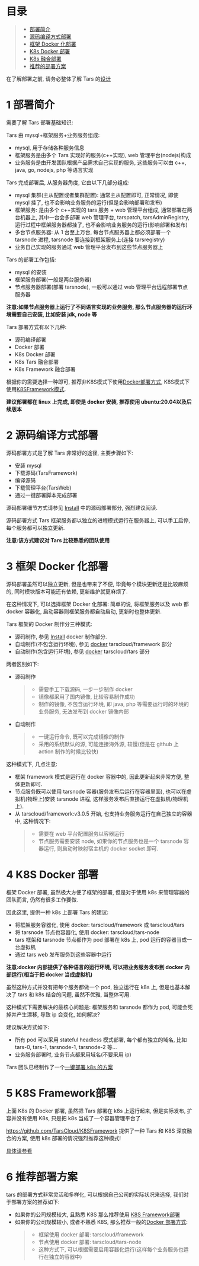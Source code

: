 # 目录

> - [部署简介](#chapter-1)
> - [源码编译方式部署](#chapter-2)
> - [框架 Docker 化部署](#chapter-3)
> - [K8s Docker 部署](#chapter-4)
> - [K8s 融合部署](#chapter-5)
> - [推荐的部署方案](#chapter-6)

在了解部署之前, 请务必整体了解 Tars 的[设计](https://github.com/TarsCloud/TarsDocs/blob/master/base/tars-intro.md)

# 1 <span id="chapter-1"></span>部署简介

需要了解 Tars 部署基础知识:

Tars 由 mysql+框架服务+业务服务组成:

- mysql, 用于存储各种服务信息
- 框架服务是由多个 Tars 实现好的服务(c++实现), web 管理平台(nodejs)构成
- 业务服务是由开发团队根据产品需求自己实现的服务, 这些服务可以由 c++, java, go, nodejs, php 等语言实现

Tars 完成部署后, 从服务器角度, 它由以下几部分组成:

- mysql 集群(主从配置或者集群配置): 通常主从配置即可, 正常情况, 即使 mysql 挂了, 也不会影响业务服务的运行(但是会影响部署和发布)
- 框架服务: 是由多个 c++实现的 tars 服务 + web 管理平台组成, 通常部署在两台机器上, 其中一台会多部署 web 管理平台, tarspatch, tarsAdminRegistry, 运行过程中框架服务器都挂了, 也不会影响业务服务的运行(影响部署和发布)
- 多台节点服务器: 从 1 台至上万台, 每台节点服务器上都必须部署一个 tarsnode 进程, tarsnode 要连接到框架服务上(连接 tarsregistry)
- 业务自己实现的服务通过 web 管理平台发布到这些节点服务器上

Tars 的部署工作包括:

- mysql 的安装
- 框架服务部署(一般是两台服务器)
- 节点服务器部署(部署 tarsnode), 一般可以通过 web 管理平台远程部署节点服务器

**注意:如果节点服务器上运行了不同语言实现的业务服务, 那么节点服务器的运行环境需要自己安装, 比如安装 jdk, node 等**

Tars 部署方式有以下几种:

- 源码编译部署
- Docker 部署
- K8s Docker 部署
- K8s Tars 融合部署
- K8s Framework 融合部署

根据你的需要选择一种即可, 推荐非K8S模式下使用[Docker部署方式](./docker.mk), K8S模式下使用[K8SFramework模式](./k8s-docker-3.md).

**建议部署都在 linux 上完成, 即使是 docker 安装, 推荐使用 ubuntu:20.04以及后续版本**

# 2 <span id="chapter-2"></span>源码编译方式部署

源码部署方式是了解 Tars 非常好的途径, 主要步骤如下:

- 安装 mysql
- 下载源码(TarsFramework)
- 编译源码
- 下载管理平台(TarsWeb)
- 通过一键部署脚本完成部署

源码部署细节方式请参见 [Install](source.md) 中的源码部署部分, 强烈建议阅读.

源码部署方式 Tars 框架服务都以独立的进程模式运行在服务器上, 可以手工启停, 每个服务都可以独立更新.

**注意:该方式建议对 Tars 比较熟悉的团队使用**

# 3 <span id="chapter-3"></span> 框架 Docker 化部署

源码部署虽然可以独立更新, 但是也带来了不便, 毕竟每个模块更新还是比较麻烦的, 同时模块版本可能还有依赖, 更新维护就更麻烦了.

在这种情况下, 可以选择框架 Docker 化部署: 简单的说, 将框架服务以及 web 都 docker 容器化, 启动容器则框架服务都自动启动, 更新时也整体更新.

Tars 框架的 Docker 制作分三种模式:

- 源码制作, 参见 [Install](source.md) docker 制作部分.
- 自动制作(不包含运行环境), 参见 [docker](docker.md) tarscloud/framework 部分
- 自动制作(包含运行环境), 参见 [docker](docker.md) tarscloud/tars 部分

两者区别如下:

- 源码制作

  > - 需要手工下载源码, 一步一步制作 docker
  > - 镜像都采用了国内镜像, 比较容易制作成功
  > - 制作的镜像, 不包含运行环境, 即 java, php 等需要运行时的环境的业务服务, 无法发布到 docker 镜像内部

- 自动制作
  > - 一键运行命令, 既可以完成镜像的制作
  > - 采用的系统默认的源, 可能连接海外源, 较慢(但是在 github 上 action 制作的时候比较快)

这种模式下, 几点注意:

- 框架 framework 模式是运行在 docker 容器中的, 因此更新起来非常方便, 整体更新即可.
- 节点服务既可以使用 tarsnode 容器(服务发布后运行在容器里面), 也可以在虚拟机(物理上)安装 tarsnode 进程, 这样服务发布后直接运行在虚拟机(物理机上).
- 从 tarscloud/framework:v3.0.5 开始, 也支持业务服务运行在自己独立的容器中, 这种情况下:
  > - 需要在 web 平台配置服务以容器运行
  > - 节点服务需要安装 node, 如果你的节点服务也是一个 tarsnode 容器运行, 则启动时映射宿主机的 docker socket 即可.

# 4 <span id="chapter-4"></span>K8S Docker 部署

框架 Docker 部署, 虽然极大方便了框架的部署, 但是对于使用 k8s 来管理容器的团队而言, 仍然有很多工作要做.

因此这里, 提供一种 k8s 上部署 Tars 的建议:

- 将框架服务容器化, 使用 docker: tarscloud/framework 或 tarscloud/tars
- 将 tarsnode 节点也容器化, 使用 docker: tarscloud/tars-node
- tars 框架和 tarsnode 节点都作为 pod 部署在 k8s 上, pod 运行的容器当成一台虚拟机
- 通过 tars web 发布服务到这些容器中运行

**注意:docker 内部提供了各种语言的运行环境, 可以把业务服务发布到 docker 内部运行(相当于把 docker 当成虚拟机)**

虽然这种方式并没有把每个服务都做一个 pod, 独立运行在 k8s 上, 但是也基本解决了 tars 和 k8s 结合的问题, 虽然不优雅, 当整体可用.

这种模式下需要解决的最核心问题是: 框架服务和 tarsnode 都作为 pod, 可能会死掉并产生漂移, 导致 ip 会变化, 如何解决?

建议解决方式如下:

- 所有 pod 可以采用 stateful headless 模式部署, 每个都有独立的域名, 比如 tars-0, tars-1, tarsnode-1, tarsnode-2 等...
- 业务服务部署时, 业务节点都采用域名(不要采用 ip)

Tars 团队已经制作了一个[一键部署 k8s 的方案](k8s-docker-1.md)

# 5 <span id="chapter-5"></span>K8S Framework部署

上面 K8s 的 Docker 部署, 虽然把 Tars 部署在 k8s 上运行起来, 但是实际发布, 扩容并没有使用 K8s, 只是把 k8s 当成了一个容器管理平台了.

https://github.com/TarsCloud/K8SFramework 提供了一种 Tars 和 K8S 深度融合的方案, 使用 k8s 部署的情况强烈推荐这种模式!

[具体请参看](../k8s/README.md)

# 6 <span id="chapter-6"></span>推荐部署方案

tars 的部署方式非常灵活和多样化, 可以根据自己公司的实际状况来选择, 我们对于部署方案的推荐如下:

- 如果你的公司规模较大, 且熟悉 K8S 那么推荐使用 [K8S Framework部署](k8s-docker-3.md)
- 如果你的公司规模较小, 或者不熟悉 K8S, 那么推荐一般的[Docker 部署方式](docker.md):
  > - 框架使用 docker 部署: tarscloud/framework
  > - 节点使用 docker 部署: tarscloud/tars-node
  > - 这种方式下, 可以根据需要启用容器化运行(这样每个业务服务也运行在独立的容器中)
